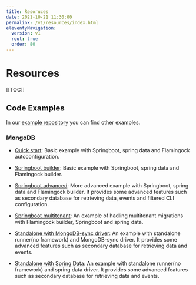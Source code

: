 ```yaml
---
title: Resoruces
date: 2021-10-21 11:30:00 
permalink: /v1/resources/index.html
eleventyNavigation:
  version: v1
  root: true
  order: 80
---
```

<h1 class="title">Resources</h1>


[[TOC]]


## Code Examples

In our  [example repository](https://github.com/mongock/mongock-examples) you can find other examples.

### MongoDB

- [Quick start](https://github.com/mongock/mongock-examples/tree/master/mongodb/springboot-quickstart): Basic example with Springboot, spring data and Flamingock autoconfiguration.

- [Springboot builder](https://github.com/mongock/mongock-examples/tree/master/mongodb/springboot-builder): Basic example with Springboot, spring data and Flamingock builder.

- [Springboot advanced](https://github.com/mongock/mongock-examples/tree/master/mongodb/springboot-advance): More advanced example with Springboot, spring data and Flamingock builder. It provides some advanced features such as secondary database for retrieving data, events and filtered CLI configuration.

- [Springboot multitenant](https://github.com/mongock/mongock-examples/tree/master/mongodb/springboot-multitenant): An example of hadling multitenant migrations with Flamingock builder, Springboot and spring data.
<!--It  requires [Flamingock professional](/pro)-->

- [Standalone with MongoDB-sync driver](https://github.com/mongock/mongock-examples/tree/master/mongodb/standalone-mongodb-sync): An example with standalone runner(no framework) and MongoDB-sync driver. It provides some advanced features such as secondary database for retrieving data and events.

- [Standalone with Spring Data](https://github.com/mongock/mongock-examples/tree/master/mongodb/standalone-springdata): An example with standalone runner(no framework) and spring data driver. It provides some advanced features such as secondary database for retrieving data and events.